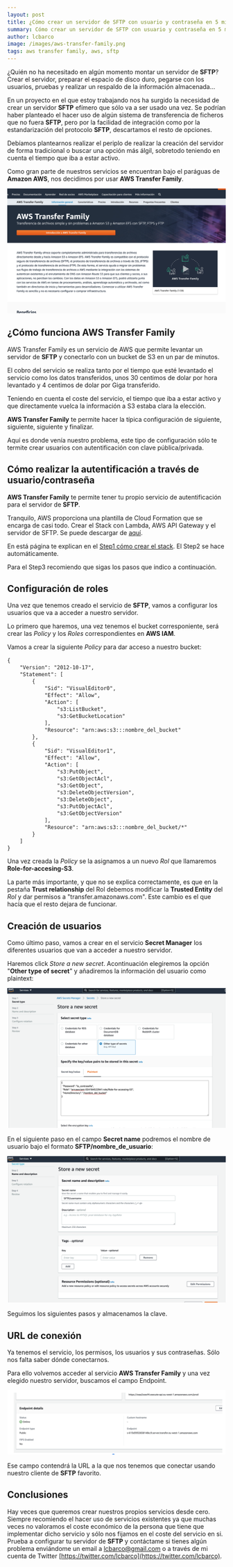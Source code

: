 ```yaml
---
layout: post
title: ¿Cómo crear un servidor de SFTP con usuario y contraseña en 5 minutos usando AWS Transfer Family?
summary: Cómo crear un servidor de SFTP con usuario y contraseña en 5 minutos usando AWS Transfer Family
author: lcbarco
image: /images/aws-transfer-family.png
tags: aws transfer family, aws, sftp
---
```


¿Quién no ha necesitado en algún momento montar un servidor de **SFTP**? Crear el servidor, preparar el espacio de disco duro, pegarse con los usuarios, pruebas y realizar un respaldo de la información almacenada...

En un proyecto en el que estoy trabajando nos ha surgido la necesidad de crear un servidor **SFTP** efímero que sólo va a ser usado una vez. Se podrían haber planteado el hacer uso de algún sistema de transferencia de ficheros que no fuera **SFTP**, pero por la facilidad de integración como por la estandarización del protocolo **SFTP**, descartamos el resto de opciones.

Debíamos plantearnos realizar el periplo de realizar la creación del servidor de forma tradicional o buscar una opción más álgil, sobretodo teniendo en cuenta el tiempo que iba a estar activo. 

Como gran parte de nuestros servicios se encuentran bajo el paráguas de **Amazon AWS**, nos decidimos por usar **AWS Transfer Family**.

![AWS Transfer Family](/images/aws-transfer-family.png)
<!--more-->

## ¿Cómo funciona AWS Transfer Family
AWS Transfer Family es un servicio de AWS que permite levantar un servidor de **SFTP** y conectarlo con un bucket de S3 en un par de minutos.

El cobro del servicio se realiza tanto por el tiempo que esté levantado el servicio como los datos transferidos, unos 30 centimos de dolar por hora levantado y 4 centimos de dolar por Giga transferido.

Teniendo en cuenta el coste del servicio, el tiempo que iba a estar activo y que directamente vuelca la información a S3 estaba clara la elección.

**AWS Transfer Family** te permite hacer la típica configuración de siguiente, siguiente, siguiente y finalizar.

Aquí es donde venía nuestro problema, este tipo de configuración sólo te termite crear usuarios con autentificación con clave pública/privada.

## Cómo realizar la autentificación a través de usuario/contraseña
**AWS Transfer Family** te permite tener tu propio servicio de autentificación para el servidor de **SFTP**. 

Tranquilo, AWS proporciona una plantilla de Cloud Formation que se encarga de casi todo. Crear el Stack con Lambda, AWS API Gateway y el servidor de SFTP. Se puede descargar de [aquí](https://s3.amazonaws.com/aws-transfer-resources/custom-idp-templates/aws-transfer-custom-idp-secrets-manager-apig.template.yml).

En está página te explican en el [Step1 cómo crear el stack](https://cloudsbaba.com/enabling-password-authentication-for-aws-sftp-transfer-family-service-using-aws-secrets-manager/). El Step2 se hace automáticamente.

Para el Step3 recomiendo que sigas los pasos que indico a continuación.

## Configuración de roles
Una vez que tenemos creado el servicio de **SFTP**, vamos a configurar los usuarios que va a acceder a nuestro servidor.

Lo primero que haremos, una vez tenemos el bucket corresponiente, será crear las *Policy* y los *Roles* correspondientes en **AWS IAM**.

Vamos a crear la siguiente *Policy* para dar acceso a nuestro bucket:
```
{
    "Version": "2012-10-17",
    "Statement": [
        {
            "Sid": "VisualEditor0",
            "Effect": "Allow",
            "Action": [
                "s3:ListBucket",
                "s3:GetBucketLocation"
            ],
            "Resource": "arn:aws:s3:::nombre_del_bucket"
        },
        {
            "Sid": "VisualEditor1",
            "Effect": "Allow",
            "Action": [
                "s3:PutObject",
                "s3:GetObjectAcl",
                "s3:GetObject",
                "s3:DeleteObjectVersion",
                "s3:DeleteObject",
                "s3:PutObjectAcl",
                "s3:GetObjectVersion"
            ],
            "Resource": "arn:aws:s3:::nombre_del_bucket/*"
        }
    ]
}
```

Una vez creada la *Policy* se la asignamos a un nuevo *Rol* que llamaremos **Role-for-accesing-S3**.

La parte más importante, y que no se explica correctamente, es que en la pestaña **Trust relationship** del Rol debemos modificar la **Trusted Entity** del *Rol* y dar permisos a "transfer.amazonaws.com". Este cambio es el que hacía que el resto dejara de funcionar.

## Creación de usuarios
Como último paso, vamos a crear en el servicio **Secret Manager** los diferentes usuarios que van a acceder a nuestro servidor.

Haremos click *Store a new secret*. Acontinuación elegiremos la opción "**Other type of secret**" y añadiremos la información del usuario como plaintext:

![Other type of secret](/images/aws-secret-manager-1.png)

En el siguiente paso en el campo **Secret name** podremos el nombre de usuario bajo el formato **SFTP/nombre_de_usuario**:

![Secret name](/images/aws-secret-manager-2.png)


Seguimos los siguientes pasos y almacenamos la clave.

## URL de conexión
Ya tenemos el servicio, los permisos, los usuarios y sus contraseñas. Sólo nos falta saber dónde conectarnos. 

Para ello volvemos acceder al servicio **AWS Transfer Family** y una vez elegido nuestro servidor, buscamos el campo Endpoint. 

![Endpoint](/images/aws-transfer-family-end-point.png)

Ese campo contendrá la URL a la que nos tenemos que conectar usando nuestro cliente de **SFTP** favorito.

## Conclusiones
Hay veces que queremos crear nuestros propios servicios desde cero. Siempre recomiendo el hacer uso de servicios existentes ya que muchas veces no valoramos el coste económico de la persona que tiene que implementar dicho servicio y sólo nos fijamos en el coste del servicio en si. Prueba a configurar tu servidor de **SFTP** y contáctame si tienes algún problema enviándome un email a [lcbarco@gmail.com](mailto:lcbarco@gmail.com) o a través de mi cuenta de Twitter [https://twitter.com/lcbarco](https://twitter.com/lcbarco).






